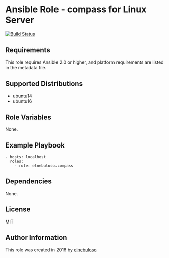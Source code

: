 # Ansible Role - compass for Linux Server

[![Build Status](https://travis-ci.org/elnebuloso/ansible-role-compass.svg?branch=master)](https://travis-ci.org/elnebuloso/ansible-role-compass)

## Requirements

This role requires Ansible 2.0 or higher, and platform requirements are listed in the metadata file.

## Supported Distributions

- ubuntu14
- ubuntu16

## Role Variables

None.

## Example Playbook

```
- hosts: localhost
  roles:
    - role: elnebuloso.compass
```

## Dependencies

None.

##  License

MIT

##  Author Information

This role was created in 2016 by [elnebuloso](https://github.com/elnebuloso/)